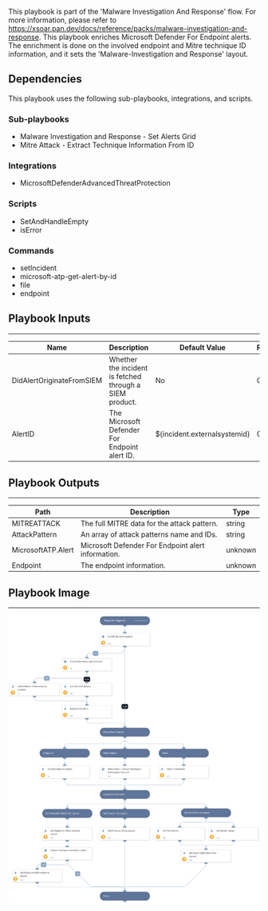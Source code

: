 This playbook is part of the 'Malware Investigation And Response' flow. For more information, please refer to https://xsoar.pan.dev/docs/reference/packs/malware-investigation-and-response.
This playbook enriches Microsoft Defender For Endpoint alerts. The enrichment is done on the involved endpoint and Mitre technique ID information, and it sets the 'Malware-Investigation and Response' layout.

## Dependencies
This playbook uses the following sub-playbooks, integrations, and scripts.

### Sub-playbooks
* Malware Investigation and Response - Set Alerts Grid
* Mitre Attack - Extract Technique Information From ID

### Integrations
* MicrosoftDefenderAdvancedThreatProtection

### Scripts
* SetAndHandleEmpty
* isError

### Commands
* setIncident
* microsoft-atp-get-alert-by-id
* file
* endpoint

## Playbook Inputs
---

| **Name** | **Description** | **Default Value** | **Required** |
| --- | --- | --- | --- |
| DidAlertOriginateFromSIEM | Whether the incident is fetched through a SIEM product.  | No | Optional |
| AlertID | The Microsoft Defender For Endpoint alert ID. | ${incident.externalsystemid} | Optional |

## Playbook Outputs
---

| **Path** | **Description** | **Type** |
| --- | --- | --- |
| MITREATTACK | The full MITRE data for the attack pattern. | string |
| AttackPattern | An array of attack patterns name and IDs. | string |
| MicrosoftATP.Alert | Microsoft Defender For Endpoint alert information. | unknown |
| Endpoint | The endpoint information. | unknown |

## Playbook Image
---
![MDE Malware - Incident Enrichment](../doc_files/MDE_Malware_-_Incident_Enrichment.png)